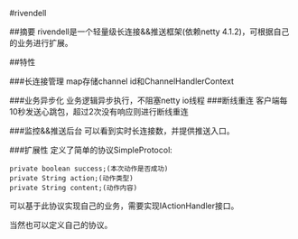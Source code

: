 #rivendell

##摘要
rivendell是一个轻量级长连接&&推送框架(依赖netty 4.1.2)，可根据自己的业务进行扩展。

##特性

###长连接管理
map存储channel id和ChannelHandlerContext

###业务异步化
业务逻辑异步执行，不阻塞netty io线程
###断线重连
客户端每10秒发送心跳包，超过2次没有响应则进行断线重连

###监控&&推送后台
可以看到实时长连接数，并提供推送入口。

###扩展性
定义了简单的协议SimpleProtocol:


	private boolean success;(本次动作是否成功)
    private String action;(动作类型)
    private String content;(动作内容)

可以基于此协议实现自己的业务，需要实现IActionHandler接口。

当然也可以定义自己的协议。

